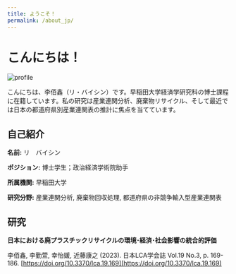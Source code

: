 ```yaml
---
title: ようこそ！
permalink: /about_jp/
---
```


# こんにちは！

![profile](https://i1.rgstatic.net/ii/profile.image/11431281121890216-1677120025800_Q128/Baixin-Li-2.jpg)

こんにちは、李佰鑫（リ・バイシン）です。早稲田大学経済学研究科の博士課程に在籍しています。私の研究は産業連関分析、廃棄物リサイクル、そして最近では日本の都道府県別産業連関表の推計に焦点を当てています。


## 自己紹介
**名前:** リ　バイシン

**ポジション:** 博士学生；政治経済学術院助手

**所属機関:** 早稲田大学

**研究分野:** 産業連関分析, 廃棄物回収処理, 都道府県の非競争輸入型産業連関表

## 研究
**日本における廃プラスチックリサイクルの環境･経済･社会影響の統合的評価**

李佰鑫, 李勤萱, 幸怡媛, 近藤康之 (2023). 日本LCA学会誌 Vol.19 No.3, p. 169-186. [https://doi.org/10.3370/lca.19.169](https://doi.org/10.3370/lca.19.169)